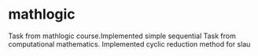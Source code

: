 # mathlogic
Task from mathlogic course.Implemented simple sequential
Task from computational mathematics. Implemented cyclic reduction method for slau
